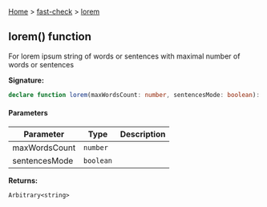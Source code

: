 [Home](/) &gt; [fast-check](../fast-check.md) &gt; [lorem](lorem_3.md)

## lorem() function

For lorem ipsum string of words or sentences with maximal number of words or sentences

<b>Signature:</b>

```typescript
declare function lorem(maxWordsCount: number, sentencesMode: boolean): Arbitrary<string>;
```

#### Parameters

|  Parameter | Type | Description |
|  --- | --- | --- |
|  maxWordsCount | <code>number</code> |  |
|  sentencesMode | <code>boolean</code> |  |

<b>Returns:</b>

`Arbitrary<string>`

